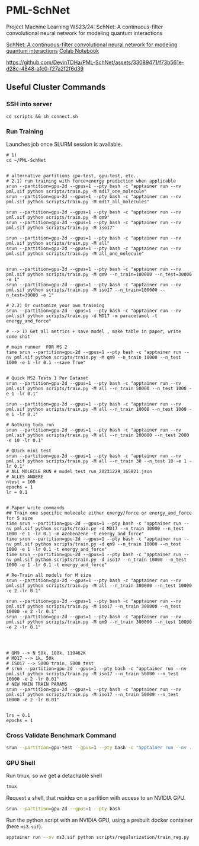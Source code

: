 # PML-SchNet

Project Machine Learning WS23/24: SchNet: A continuous-filter convolutional neural network for modeling quantum interactions

[SchNet: A continuous-filter convolutional neural
network for modeling quantum interactions](https://arxiv.org/pdf/1706.08566.pdf)
[Colab Notebook](https://colab.research.google.com/drive/1h7oTIjv2wdBmQW2EKEvLwJCOmQvYqwGE?usp=sharing)

https://github.com/DevinTDHa/PML-SchNet/assets/33089471/f73b561e-d28c-4848-afc0-f27a2f2f6d39

## Useful Cluster Commands

### SSH into server

`cd scripts && sh connect.sh`

### Run Training

Launches job once SLURM session is available.

```shell
# 1)
cd ~/PML-SchNet


# alternative partitions cpu-test, gpu-test, etc..
# 2.1) run training with force+energy prediction when applicable
srun --partition=gpu-2d --gpus=1 --pty bash -c "apptainer run --nv pml.sif python scripts/train.py -M md17_one_molecule"
srun --partition=gpu-2d --gpus=1 --pty bash -c "apptainer run --nv pml.sif python scripts/train.py -M md17_all_molecules"

srun --partition=gpu-2d --gpus=1 --pty bash -c "apptainer run --nv pml.sif python scripts/train.py -M qm9"
srun --partition=gpu-2d --gpus=1 --pty bash -c "apptainer run --nv pml.sif python scripts/train.py -M iso17"

srun --partition=gpu-2d --gpus=1 --pty bash -c "apptainer run --nv pml.sif python scripts/train.py -M all"
srun --partition=gpu-2d --gpus=1 --pty bash -c "apptainer run --nv pml.sif python scripts/train.py -M all_one_molecule"


srun --partition=gpu-2d --gpus=1 --pty bash -c "apptainer run --nv pml.sif python scripts/train.py -M qm9 --n_train=100000 --n_test=30000 -e 1"
srun --partition=gpu-2d --gpus=1 --pty bash -c "apptainer run --nv pml.sif python scripts/train.py -M iso17 --n_train=100000 --n_test=30000 -e 1"

# 2.2) Or customize your own training
srun --partition=gpu-2d --gpus=1 --pty bash -c "apptainer run --nv pml.sif python scripts/train.py -d MD17 -m paracetamol -t energy_and_force"

# --> 1) Get all metrics + save model , make table in paper, write some shit

# main runner  FOR MS 2
time srun --partition=gpu-2d --gpus=1 --pty bash -c "apptainer run --nv pml.sif python scripts/train.py -M qm9 --n_train 10000 --n_test 1000 -e 1 -lr 0.1 --save True"


# Quick MS2 Tests 1 Per Dataset
srun --partition=gpu-2d --gpus=1 --pty bash -c "apptainer run --nv pml.sif python scripts/train.py -M all --n_train 50000 --n_test 1000 -e 1 -lr 0.1"

srun --partition=gpu-2d --gpus=1 --pty bash -c "apptainer run --nv pml.sif python scripts/train.py -M all --n_train 10000 --n_test 1000 -e 1 -lr 0.1"

# Nothing todo run
srun --partition=gpu-2d --gpus=1 --pty bash -c "apptainer run --nv pml.sif python scripts/train.py -M all --n_train 200000 --n_test 2000 -e 10 -lr 0.1"

# QUick mini test
srun --partition=gpu-2d --gpus=1 --pty bash -c "apptainer run --nv pml.sif python scripts/train.py -M all --n_train 30 --n_test 10 -e 1 -lr 0.1"
# ALL MOLECLE RUN # model_test_run_20231229_165821.json
# ALLES ANDERE
ntest = 100
epochs = 1
lr = 0.1


# Paper write commands
## Train one specific molecule either energy/force or energy_and_force for S size
time srun --partition=gpu-2d --gpus=1 --pty bash -c "apptainer run --nv pml.sif python scripts/train.py -d MD17 --n_train 10000 --n_test 1000 -e 1 -lr 0.1 -m azobenzene -t energy_and_force"
time srun --partition=gpu-2d --gpus=1 --pty bash -c "apptainer run --nv pml.sif python scripts/train.py -d qm9 --n_train 10000 --n_test 1000 -e 1 -lr 0.1 -t energy_and_force"
time srun --partition=gpu-2d --gpus=1 --pty bash -c "apptainer run --nv pml.sif python scripts/train.py -d iso17 --n_train 10000 --n_test 1000 -e 1 -lr 0.1 -t energy_and_force"

# Re-Train all models for M size
srun --partition=gpu-2d --gpus=1 --pty bash -c "apptainer run --nv pml.sif python scripts/train.py -M all --n_train 300000 --n_test 10000 -e 2 -lr 0.1"

srun --partition=gpu-2d --gpus=1 --pty bash -c "apptainer run --nv pml.sif python scripts/train.py -M iso17 --n_train 300000 --n_test 10000 -e 2 -lr 0.1"
srun --partition=gpu-2d --gpus=1 --pty bash -c "apptainer run --nv pml.sif python scripts/train.py -M qm9 --n_train 300000 --n_test 10000 -e 2 -lr 0.1"




# QM9 --> N 50k, 100k, 110462K
# MD17 --> 1k, 50k
# ISO17 --> 5000 train, 5000 test
# srun --partition=gpu-2d --gpus=1 --pty bash -c "apptainer run --nv pml.sif python scripts/train.py -M iso17 --n_train 50000 --n_test 10000 -e 2 -lr 0.01"
# NEW MAIN TRAIN PARAMS
srun --partition=gpu-2d --gpus=1 --pty bash -c "apptainer run --nv pml.sif python scripts/train.py -M iso17 --n_train 50000 --n_test 10000 -e 2 -lr 0.01"


lrs = 0.1
epochs = 1
```

### Cross Validate Benchmark Command

```bash
srun --partition=gpu-test --gpus=1 --pty bash -c "apptainer run --nv ../pml.sif python validation/cross_validation.py"
```

### GPU Shell

Run tmux, so we get a detachable shell

```bash
tmux
```

Request a shell, that resides on a partition with access to an NVIDIA GPU.

```bash
srun --partition=gpu-2d --gpus=1 --pty bash
```

Run the python script with an NVIDIA GPU, using a prebuilt docker container (here `ms3.sif`).

```bash
apptainer run --nv ms3.sif python scripts/regularization/train_reg.py
```
